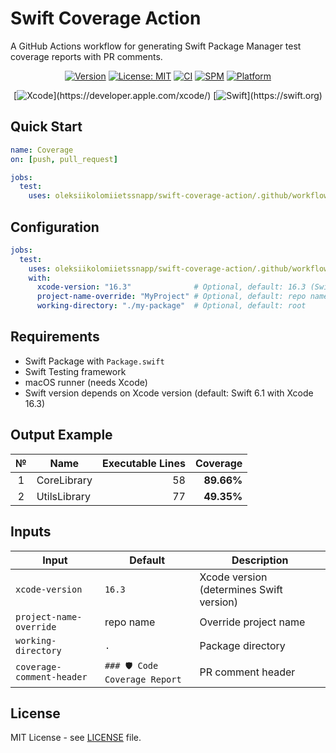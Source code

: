 # Swift Coverage Action

A GitHub Actions workflow for generating Swift Package Manager test coverage reports with PR comments.

<div align="center">

[![Version](https://img.shields.io/badge/Version-0.1.1-blue.svg)](https://github.com/oleksiikolomiietssnapp/swift-coverage-action/releases)
[![License: MIT](https://img.shields.io/badge/License-MIT-yellow.svg)](https://opensource.org/licenses/MIT)
[![CI](https://img.shields.io/github/actions/workflow/status/oleksiikolomiietssnapp/swift-coverage-action/test-sample.yml?branch=main&label=tests&logo=github)](https://github.com/oleksiikolomiietssnapp/swift-coverage-action/actions)
[![SPM](https://img.shields.io/badge/SPM-Compatible-brightgreen.svg?logo=swift)](https://swift.org/package-manager/)
[![Platform](https://img.shields.io/badge/Platform-macOS-lightgrey.svg?logo=apple)](https://github.com/oleksiikolomiietssnapp/swift-coverage-action)

[![Xcode](https://img.shields.io/badge/Xcode-Configurable_(default:_16.3)-blue.svg?logo=xcode)](https://developer.apple.com/xcode/)
[![Swift](https://img.shields.io/badge/Swift-Configurable_(default:_6.1)-orange.svg?logo=swift)](https://swift.org)

</div>

## Quick Start

```yaml
name: Coverage
on: [push, pull_request]

jobs:
  test:
    uses: oleksiikolomiietssnapp/swift-coverage-action/.github/workflows/swift-coverage.yml@main
```

## Configuration

```yaml
jobs:
  test:
    uses: oleksiikolomiietssnapp/swift-coverage-action/.github/workflows/swift-coverage.yml@main
    with:
      xcode-version: "16.3"              # Optional, default: 16.3 (Swift 6.1)
      project-name-override: "MyProject" # Optional, default: repo name
      working-directory: "./my-package"  # Optional, default: root
```

## Requirements

- Swift Package with `Package.swift`
- Swift Testing framework
- macOS runner (needs Xcode)
- Swift version depends on Xcode version (default: Swift 6.1 with Xcode 16.3)

## Output Example

|   №  | Name | Executable Lines | Coverage |
|:----:|------|-----------------:|---------:|
| 1 | CoreLibrary | 58 | **89.66%** |
| 2 | UtilsLibrary | 77 | **49.35%** |

## Inputs

| Input | Default | Description |
|-------|---------|-------------|
| `xcode-version` | `16.3` | Xcode version (determines Swift version) |
| `project-name-override` | repo name | Override project name |
| `working-directory` | `.` | Package directory |
| `coverage-comment-header` | `### 🛡️ Code Coverage Report` | PR comment header |

## License

MIT License - see [LICENSE](LICENSE) file.

